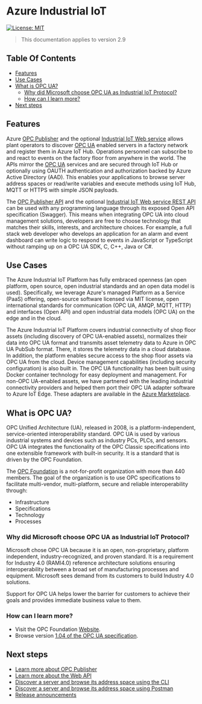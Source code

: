 # Azure Industrial IoT <!-- omit in toc -->

[![License: MIT](https://img.shields.io/badge/License-MIT-yellow.svg)](https://opensource.org/licenses/MIT)

> This documentation applies to version 2.9

## Table Of Contents <!-- omit in toc -->

- [Features](#features)
- [Use Cases](#use-cases)
- [What is OPC UA?](#what-is-opc-ua)
  - [Why did Microsoft choose OPC UA as Industrial IoT Protocol?](#why-did-microsoft-choose-opc-ua-as-industrial-iot-protocol)
  - [How can I learn more?](#how-can-i-learn-more)
- [Next steps](#next-steps)

## Features

Azure [OPC Publisher](./opc-publisher/readme.md) and the optional [Industrial IoT Web service](./web-api/readme.md) allows plant operators to discover [OPC UA](#what-is-opc-ua) enabled servers in a factory network and register them in Azure IoT Hub. Operations personnel can subscribe to and react to events on the factory floor from anywhere in the world. The APIs mirror the [OPC UA](#what-is-opc-ua) services and are secured through IoT Hub or optionally using OAUTH authentication and authorization backed by Azure Active Directory (AAD). This enables your applications to browse server address spaces or read/write variables and execute methods using IoT Hub, MQTT or HTTPS with simple JSON payloads.  

The [OPC Publisher API](./opc-publisher/readme.md) and the optional [Industrial IoT Web service REST API](./web-api/readme.md) can be used with any programming language through its exposed Open API specification (Swagger). This means when integrating OPC UA into cloud management solutions, developers are free to choose technology that matches their skills, interests, and architecture choices. For example, a full stack web developer who develops an application for an alarm and event dashboard can write logic to respond to events in JavaScript or TypeScript without ramping up on a OPC UA SDK, C, C++, Java or C#.

## Use Cases

The Azure Industrial IoT Platform has fully embraced openness (an open platform, open source, open industrial standards and an open data model is used). Specifically, we leverage Azure's managed Platform as a Service (PaaS) offering, open-source software licensed via MIT license, open international standards for communication (OPC UA, AMQP, MQTT, HTTP) and interfaces (Open API) and open industrial data models (OPC UA) on the edge and in the cloud.

The Azure Industrial IoT Platform covers industrial connectivity of shop floor assets (including discovery of OPC UA-enabled assets), normalizes their data into OPC UA format and transmits asset telemetry data to Azure in OPC UA PubSub format. There, it stores the telemetry data in a cloud database. In addition, the platform enables secure access to the shop floor assets via OPC UA from the cloud. Device management capabilities (including security configuration) is also built in. The OPC UA functionality has been built using Docker container technology for easy deployment and management. For non-OPC UA-enabled assets, we have partnered with the leading industrial connectivity providers and helped them port their OPC UA adapter software to Azure IoT Edge. These adapters are available in the [Azure Marketplace](https://azuremarketplace.microsoft.com/marketplace/apps/category/internet-of-things?page=1&subcategories=iot-edge-modules).

## What is OPC UA?

OPC Unified Architecture (UA), released in 2008, is a platform-independent, service-oriented interoperability standard. OPC UA is used by various industrial systems and devices such as industry PCs, PLCs, and sensors. OPC UA integrates the functionality of the OPC Classic specifications into one extensible framework with built-in security. It is a standard that is driven by the OPC Foundation.

The [OPC Foundation](https://opcfoundation.org/) is a not-for-profit organization with more than 440 members. The goal of the organization is to use OPC specifications to facilitate multi-vendor, multi-platform, secure and reliable interoperability through:

* Infrastructure
* Specifications
* Technology
* Processes

### Why did Microsoft choose OPC UA as Industrial IoT Protocol?

Microsoft chose OPC UA because it is an open, non-proprietary, platform independent, industry-recognized, and proven standard. It is a requirement for Industry 4.0 (RAMI4.0) reference architecture solutions ensuring interoperability between a broad set of manufacturing processes and equipment. Microsoft sees demand from its customers to build Industry 4.0 solutions.

Support for OPC UA helps lower the barrier for customers to achieve their goals and provides immediate business value to them.

### How can I learn more?

* Visit the OPC Foundation [Website](https://opcfoundation.org/).
* Browse version [1.04 of the OPC UA specification](https://reference.opcfoundation.org/v104/).

## Next steps

* [Learn more about OPC Publisher](./opc-publisher/readme.md)
* [Learn more about the Web API](./web-api/readme.md)
* [Discover a server and browse its address space using the CLI](./web-api/tut-use-cli.md)
* [Discover a server and browse its address space using Postman](./web-api/tut-use-postman.md)
* [Release announcements](./release-announcement.md)
